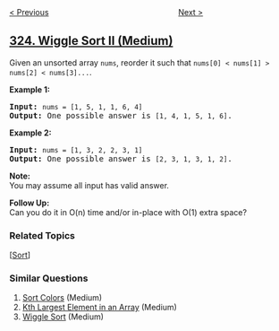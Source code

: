 <!--|This file generated by command(leetcode description); DO NOT EDIT.    |-->
<!--+----------------------------------------------------------------------+-->
<!--|@author    openset <openset.wang@gmail.com>                           |-->
<!--|@link      https://github.com/openset                                 |-->
<!--|@home      https://github.com/openset/leetcode                        |-->
<!--+----------------------------------------------------------------------+-->

[< Previous](https://github.com/openset/leetcode/tree/master/problems/number-of-connected-components-in-an-undirected-graph "Number of Connected Components in an Undirected Graph")
　　　　　　　　　　　　　　　　
[Next >](https://github.com/openset/leetcode/tree/master/problems/maximum-size-subarray-sum-equals-k "Maximum Size Subarray Sum Equals k")

## [324. Wiggle Sort II (Medium)](https://leetcode.com/problems/wiggle-sort-ii "摆动排序 II")

<p>Given an unsorted array <code>nums</code>, reorder it such that <code>nums[0] &lt; nums[1] &gt; nums[2] &lt; nums[3]...</code>.</p>

<p><b>Example 1:</b></p>

<pre>
<strong>Input: </strong><code>nums = [1, 5, 1, 1, 6, 4]</code>
<strong>Output: </strong>One possible answer is <code>[1, 4, 1, 5, 1, 6]</code>.</pre>

<p><b>Example 2:</b></p>

<pre>
<strong>Input: </strong><code>nums = [1, 3, 2, 2, 3, 1]</code>
<strong>Output:</strong> One possible answer is <code>[2, 3, 1, 3, 1, 2]</code>.</pre>

<p><b>Note:</b><br />
You may assume all input has valid answer.</p>

<p><b>Follow Up:</b><br />
Can you do it in O(n) time and/or in-place with O(1) extra space?</p>

### Related Topics
  [[Sort](https://github.com/openset/leetcode/tree/master/tag/sort/README.md)]

### Similar Questions
  1. [Sort Colors](https://github.com/openset/leetcode/tree/master/problems/sort-colors) (Medium)
  1. [Kth Largest Element in an Array](https://github.com/openset/leetcode/tree/master/problems/kth-largest-element-in-an-array) (Medium)
  1. [Wiggle Sort](https://github.com/openset/leetcode/tree/master/problems/wiggle-sort) (Medium)
